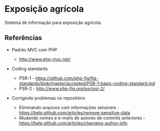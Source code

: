 Exposição agrícola
==================

Sistema de informação para exposição agrícola.

Referências
-----------

- Padrão MVC com PHP
  - http://www.php-mvc.net/

- Coding standards
  - PSR-1 - https://github.com/php-fig/fig-standards/blob/master/accepted/PSR-1-basic-coding-standard.md
  - PSR-2 - http://www.php-fig.org/psr/psr-2/

- Corrigindo problemas no repositório
  - Eliminando arquivos com informações sensíveis - https://help.github.com/articles/remove-sensitive-data
  - Mudando nomes e e-mails de autores de commits anteriores - https://help.github.com/articles/changing-author-info

  
  
